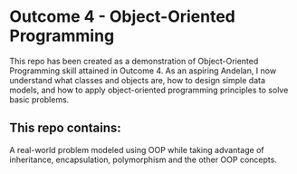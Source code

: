 # Outcome 4 - Object-Oriented Programming

This repo has been created as a demonstration of Object-Oriented Programming skill attained in Outcome 4. As an aspiring Andelan, I now understand what classes and objects are, how to design simple data models, and how to apply object-oriented programming principles to solve basic problems.

## This repo contains:
A real-world problem modeled using OOP while taking advantage of inheritance, encapsulation, polymorphism and the other OOP concepts.
